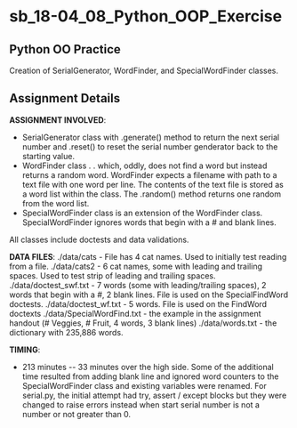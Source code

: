# sb_18-04_08_Python_OOP_Exercise

## Python OO Practice 

Creation of SerialGenerator, WordFinder, and SpecialWordFinder classes. 


## Assignment Details
**ASSIGNMENT INVOLVED**:
- SerialGenerator class with .generate() method to return the next serial number and .reset() to reset the serial number genderator back to the starting value.
- WordFinder class . . which, oddly, does not find a word but instead returns a random word. WordFinder expects a filename with path to a text file with one word per line. The contents of the text file is stored as a word list within the class. The .random() method returns one random from the word list.
- SpecialWordFinder class is an extension of the WordFinder class. SpecialWordFinder ignores words that begin with a # and blank lines.

All classes include doctests and data validations.


**DATA FILES**:
./data/cats - File has 4 cat names. Used to initially test reading from a file.
./data/cats2 - 6 cat names, some with leading and trailing spaces. Used to test strip of leading and trailing spaces. 
./data/doctest_swf.txt - 7 words (some with leading/trailing spaces), 2 words that begin with a #, 2 blank lines. File is used on the SpecialFindWord doctests.
./data/doctest_wf.txt - 5 words. File is used on the FindWord doctexts
./data/SpecialWordFind.txt - the example in the assignment handout (# Veggies, # Fruit, 4 words, 3 blank lines)
./data/words.txt - the dictionary with 235,886 words.


**TIMING**:
- 213 minutes -- 33 minutes over the high side. Some of the additional time resulted from adding blank line and ignored word counters to the SpecialWordFinder class and existing variables were renamed. For serial.py, the initial attempt had try, assert / except blocks but they were changed to raise errors instead when start serial number is not a number or not greater than 0.


